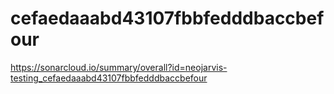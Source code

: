 # cefaedaaabd43107fbbfedddbaccbefour
https://sonarcloud.io/summary/overall?id=neojarvis-testing_cefaedaaabd43107fbbfedddbaccbefour
